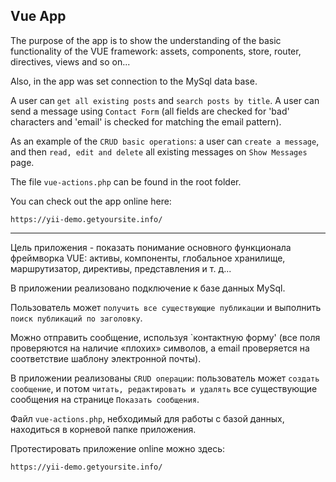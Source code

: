Vue App
-------------------

The purpose of the app is to show the understanding of the basic functionality
of the VUE framework: assets, components, store, router, directives, views and so on...

Also, in the app was set connection to the MySql data base.

A user can `get all existing posts` and `search posts by title`.
A user can send a message using `Contact Form` (all fields
are checked for 'bad' characters and 'email' is checked for matching the email pattern).

As an example of the `CRUD basic operations`: a user can `create a message`,
and then `read, edit and delete` all existing messages on `Show Messages` page.

The file `vue-actions.php` can be found in the root folder.

You can check out the app online here:

~~~
https://yii-demo.getyoursite.info/
~~~

-------------------------


Цель приложения - показать понимание основного функционала фреймворка VUE:
активы, компоненты, глобальное хранилище, маршрутизатор, директивы, представления и т. д...

В приложении реализовано подключение к базе данных MySql.

Пользователь может `получить все существующие публикации`</a>
и выполнить `поиск публикаций по заголовку`.

Можно отправить сообщение, используя `контактную форму' (все поля проверяются на
наличие «плохих» символов, а email проверяется на соответствие шаблону электронной почты).

В приложении реализованы `CRUD операции`: пользователь может `создать сообщение`,
и потом `читать, редактировать и удалять` все существующие сообщения на странице
`Показать сообщения`</a>.

Файл `vue-actions.php`, небходимый для работы с базой данных,
находиться в корневой папке приложения.


Протестировать приложение online можно здесь:

~~~
https://yii-demo.getyoursite.info/
~~~